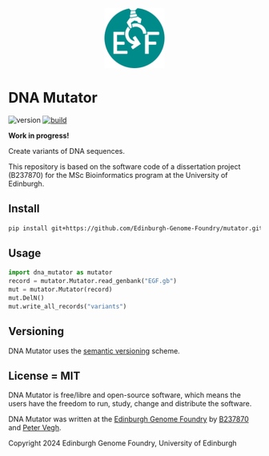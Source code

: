 <p align="center">
<img alt="EGF logo" title="EGF" src="images/egf.png" width="120">
</p>

# DNA Mutator

![version](https://img.shields.io/badge/current_version-0.1.0-blue)
[![build](https://github.com/Edinburgh-Genome-Foundry/Mutator/actions/workflows/build.yml/badge.svg)](https://github.com/Edinburgh-Genome-Foundry/Mutator/actions/workflows/build.yml)

**Work in progress!**

Create variants of DNA sequences.

This repository is based on the software code of a dissertation project (B237870) for the MSc Bioinformatics program at the University of Edinburgh.

## Install

```bash
pip install git+https://github.com/Edinburgh-Genome-Foundry/mutator.git
```

## Usage

```python
import dna_mutator as mutator
record = mutator.Mutator.read_genbank("EGF.gb")
mut = mutator.Mutator(record)
mut.DelN()
mut.write_all_records("variants")
```

## Versioning

DNA Mutator uses the [semantic versioning](https://semver.org) scheme.

## License = MIT

DNA Mutator is free/libre and open-source software, which means the users have the freedom to run, study, change and distribute the software.

DNA Mutator was written at the [Edinburgh Genome Foundry](https://edinburgh-genome-foundry.github.io/)
by [B237870](https://github.com/B237870-2024) and [Peter Vegh](https://github.com/veghp).

Copyright 2024 Edinburgh Genome Foundry, University of Edinburgh
